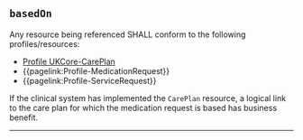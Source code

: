 ## `basedOn`

Any resource being referenced SHALL conform to the following profiles/resources:

- [Profile UKCore-CarePlan](https://simplifier.net/hl7fhirukcorer4/ukcorecareplan)
- {{pagelink:Profile-MedicationRequest}}
- {{pagelink:Profile-ServiceRequest}}

If the clinical system has implemented the `CarePlan` resource, a logical link to the care plan for which the medication request is based has business benefit.

---
